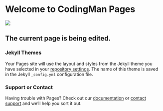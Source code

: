# Welcome to CodingMan Pages

[![](https://i.imgur.com/LTXH4IG.jpg)](https://steemit.com/@codingman)

##  The current page is being edited.












### Jekyll Themes

Your Pages site will use the layout and styles from the Jekyll theme you have selected in your [repository settings](https://github.com/steemcoding/steemcoding.github.io/settings). The name of this theme is saved in the Jekyll `_config.yml` configuration file.

### Support or Contact

Having trouble with Pages? Check out our [documentation](https://help.github.com/categories/github-pages-basics/) or [contact support](https://github.com/contact) and we’ll help you sort it out.
